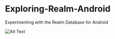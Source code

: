 # Exploring-Realm-Android
Experimenting with the Realm Database for Android


![Alt Text](https://giphy.com/gifs/android-database-realm-3o7WIGfX4FgFyUdpv2)

